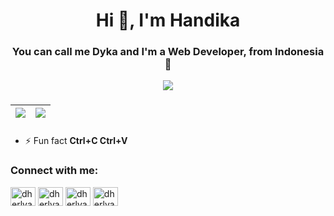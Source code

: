 <h1 align="center">Hi 👋, I'm Handika</h1>
<h3 align="center">You can call me Dyka and I'm a Web Developer, from Indonesia 📌</h3>


<div align="center">
  <img src="https://profile-counter.glitch.me/dyka/count.svg?"  />
</div>

###

| <img align="center" src="https://github-readme-stats.vercel.app/api?username=dherlyar&hide_title=false&hide_rank=false&show_icons=true&include_all_commits=true&count_private=true&disable_animations=false&theme=dracula&locale=en&hide_border=true" /> | <img src="https://streak-stats.demolab.com?user=dherlyar&locale=en&mode=daily&theme=dracula&hide_border=true&border_radius=5"/> | 
| ------------- | ------------- |

###

- ⚡ Fun fact **Ctrl+C Ctrl+V**

<h3 align="left">Connect with me:</h3>
<p align="left">
<a href="https://linkedin.com/in/dherlyar" target="blank"><img align="center" src="https://raw.githubusercontent.com/rahuldkjain/github-profile-readme-generator/master/src/images/icons/Social/linked-in-alt.svg" alt="dherlyar" height="30" width="40" /></a>
<a href="https://fb.com/dherlyar" target="blank"><img align="center" src="https://raw.githubusercontent.com/rahuldkjain/github-profile-readme-generator/master/src/images/icons/Social/facebook.svg" alt="dherlyar" height="30" width="40" /></a>
<a href="https://instagram.com/dherlyar" target="blank"><img align="center" src="https://raw.githubusercontent.com/rahuldkjain/github-profile-readme-generator/master/src/images/icons/Social/instagram.svg" alt="dherlyar" height="30" width="40" /></a>
<a href="https://www.youtube.com/@dherlyar" target="blank"><img align="center" src="https://raw.githubusercontent.com/rahuldkjain/github-profile-readme-generator/master/src/images/icons/Social/youtube.svg" alt="dherlyar" height="30" width="40" /></a>
</p>
